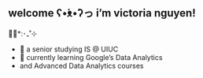 ## welcome ʕ•́ᴥ•̀ʔっ i’m victoria nguyen!
🌺🌿*:･‎₊˚⊹
- 🎒 a senior studying IS @ UIUC 
- 🌱 currently learning Google’s Data Analytics
- and Advanced Data Analytics courses
